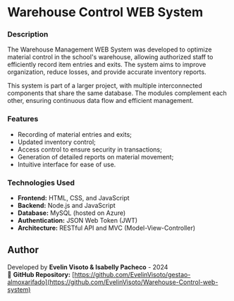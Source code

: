 # Warehouse Control WEB System  

### Description  

The Warehouse Management WEB System was developed to optimize material control in the school's warehouse, allowing authorized staff to efficiently record item entries and exits. The system aims to improve organization, reduce losses, and provide accurate inventory reports.

This system is part of a larger project, with multiple interconnected components that share the same database. The modules complement each other, ensuring continuous data flow and efficient management.

### Features  

- Recording of material entries and exits;  
- Updated inventory control;  
- Access control to ensure security in transactions;  
- Generation of detailed reports on material movement;  
- Intuitive interface for ease of use.  

### Technologies Used  

- **Frontend:** HTML, CSS, and JavaScript  
- **Backend:** Node.js and JavaScript  
- **Database:** MySQL (hosted on Azure)  
- **Authentication:** JSON Web Token (JWT)  
- **Architecture:** RESTful API and MVC (Model-View-Controller)  

## Author  

Developed by **Evelin Visoto & Isabelly Pacheco** - 2024  
📌 **GitHub Repository:** [https://github.com/EvelinVisoto/gestao-almoxarifado](https://github.com/EvelinVisoto/Warehouse-Control-web-system)
